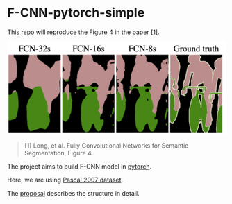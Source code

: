 # F-CNN-pytorch-simple
 
This repo will reproduce the Figure 4 in the paper [[1]](https://arxiv.org/abs/1802.07167).

![Semantic image][logo]

[logo]: https://github.com/Zaoyee/F-CNN-pytorch-simple/blob/master/doc/image%20aim.png "Semantic image"
> [1] Long, et al. Fully Convolutional Networks for Semantic Segmentation, Figure 4.

The project aims to build F-CNN model in [pytorch](https://pytorch.org/).

Here, we are using [Pascal 2007 dataset](http://host.robots.ox.ac.uk/pascal/VOC/).

The [proposal](https://github.com/Zaoyee/F-CNN-pytorch-simple/blob/master/doc/Project-2-Week-1.pdf) describes the structure in detail.
